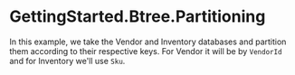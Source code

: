 ﻿# GettingStarted.Btree.Partitioning

In this example, we take the Vendor and Inventory databases and partition them according to their respective keys. For Vendor it will be by `VendorId` and for Inventory we'll use `Sku`. 
